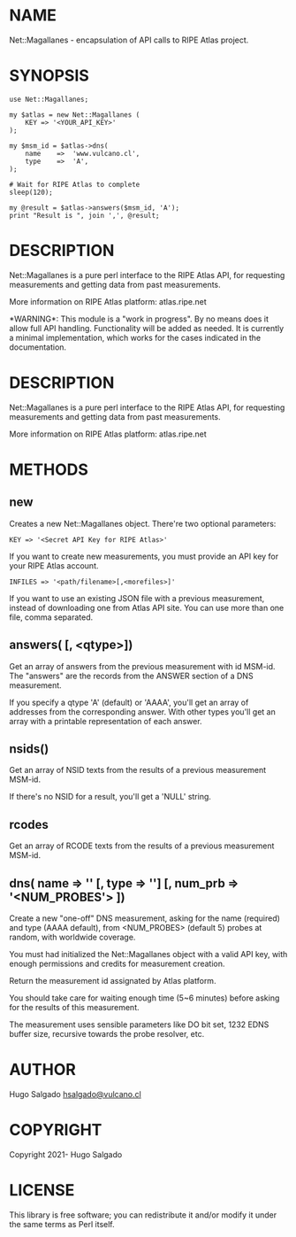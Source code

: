 # NAME

Net::Magallanes - encapsulation of API calls to RIPE Atlas project.

# SYNOPSIS

    use Net::Magallanes;

    my $atlas = new Net::Magallanes (
        KEY => '<YOUR_API_KEY>'
    );

    my $msm_id = $atlas->dns(
        name    =>  'www.vulcano.cl',
        type    =>  'A',
    );

    # Wait for RIPE Atlas to complete
    sleep(120);

    my @result = $atlas->answers($msm_id, 'A');
    print "Result is ", join ',', @result;

# DESCRIPTION

Net::Magallanes is a pure perl interface to the RIPE Atlas API,
for requesting measurements and getting data from past measurements.

More information on RIPE Atlas platform: atlas.ripe.net

\*WARNING\*: This module is a "work in progress". By no means does it
allow full API handling. Functionality will be added as needed. It is
currently a minimal implementation, which works for the cases indicated
in the documentation.

# DESCRIPTION

Net::Magallanes is a pure perl interface to the RIPE Atlas API,
for requesting measurements and getting data from past measurements.

More information on RIPE Atlas platform: atlas.ripe.net

# METHODS

## new

Creates a new Net::Magallanes object. There're two optional
parameters:

    KEY => '<Secret API Key for RIPE Atlas>'

If you want to create new measurements, you must provide an API
key for your RIPE Atlas account.

    INFILES => '<path/filename>[,<morefiles>]'

If you want to use an existing JSON file with a previous measurement,
instead of downloading one from Atlas API site. You can use more than
one file, comma separated.

## answers(<MSM-id> \[, &lt;qtype>\])

Get an array of answers from the previous measurement with id MSM-id.
The "answers" are the records from the ANSWER section of a DNS
measurement.

If you specify a qtype 'A' (default) or 'AAAA', you'll get an array of
addresses from the corresponding answer. With other types you'll get an
array with a printable representation of each answer.

## nsids(<MSM-id>)

Get an array of NSID texts from the results of a previous measurement
MSM-id.

If there's no NSID for a result, you'll get a 'NULL' string.

## rcodes

Get an array of RCODE texts from the results of a previous measurement
MSM-id.

## dns( name => '<QNAME>' \[, type => '<QTYPE>'\] \[, num\_prb => '<NUM\_PROBES'> \])

Create a new "one-off" DNS measurement, asking for the name <QNAME>
(required) and type <QTYPE> (AAAA default), from <NUM\_PROBES> (default
5) probes at random, with worldwide coverage.

You must had initialized the Net::Magallanes object with a valid API
key, with enough permissions and credits for measurement creation.

Return the measurement id assignated by Atlas platform.

You should take care for waiting enough time (5~6 minutes) before
asking for the results of this measurement.

The measurement uses sensible parameters like DO bit set, 1232 EDNS
buffer size, recursive towards the probe resolver, etc.

# AUTHOR

Hugo Salgado <hsalgado@vulcano.cl>

# COPYRIGHT

Copyright 2021- Hugo Salgado

# LICENSE

This library is free software; you can redistribute it and/or modify
it under the same terms as Perl itself.
